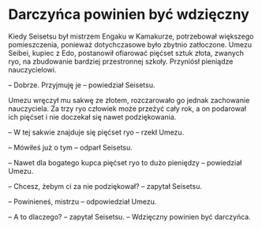 # Darczyńca powinien być wdzięczny

Kiedy Seisetsu był mistrzem Engaku w Kamakurze, potrzebował większego pomieszczenia, ponieważ dotychczasowe było zbytnio zatłoczone. Umezu Seibei, kupiec z Edo, postanowił ofiarować pięćset sztuk złota, zwanych ryo, na zbudowanie bardziej przestronnej szkoły. Przyniósł pieniądze nauczycielowi.

– Dobrze. Przyjmuję je – powiedział Seisetsu.

Umezu wręczył mu sakwę ze złotem, rozczarowało go jednak zachowanie nauczyciela. Za trzy ryo człowiek może przeżyć cały rok, a on podarował ich pięćset i nie doczekał się nawet podziękowania.

– W tej sakwie znajduje się pięćset ryo – rzekł Umezu.

– Mówiłeś już o tym – odparł Seisetsu.

– Nawet dla bogatego kupca pięćset ryo to dużo pieniędzy – powiedział Umezu.

– Chcesz, żebym ci za nie podziękował? – zapytał Seisetsu.

– Powinieneś, mistrzu – odpowiedział Umezu.

– A to dlaczego? – zapytał Seisetsu. – Wdzięczny powinien być darczyńca.


